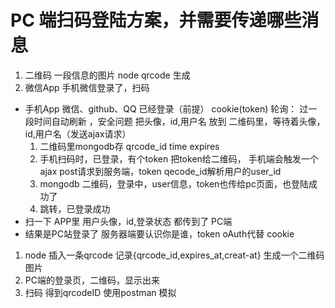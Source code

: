 # PC 端扫码登陆方案，并需要传递哪些消息
1. 二维码 一段信息的图片 node qrcode 生成
2. 微信App 手机微信登录了，扫码
  - 手机App 微信、github、QQ 已经登录（前提） cookie(token) 
  轮询： 过一段时间自动刷新 ，安全问题
       把头像，id,用户名 放到 二维码里，等待着头像，id,用户名（发送ajax请求）
       1. 二维码里mongodb存 qrcode_id time expires
       2. 手机扫码时，已登录，有个token 把token给二维码， 手机端会触发一个ajax post请求到服务端，token qecode_id解析用户的user_id
       3. mongodb 二维码，登录中，user信息，token也传给pc页面，也登陆成功了
       4. 跳转，已登录成功
  - 扫一下 APP里 用户头像，id,登录状态 都传到了 PC端
  - 结果是PC站登录了 
     服务器端要认识你是谁，token oAuth代替 cookie
  

  1. node 插入一条qrcode 记录{qrcode_id,expires_at,creat-at} 生成一个二维码图片
  2. PC端的登录页，二维码，显示出来
  3. 扫码 得到qrcodeID 使用postman 模拟